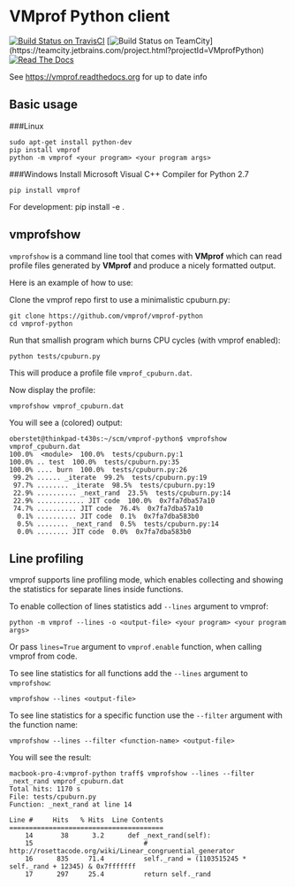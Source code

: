 # VMprof Python client

[![Build Status on TravisCI](https://travis-ci.org/vmprof/vmprof-python.svg?branch=master)](https://travis-ci.org/vmprof/vmprof-python)
[![Build Status on TeamCity](https://teamcity.jetbrains.com/app/rest/builds/buildType:(id:VMprofPython_TestsPy27Win)/statusIcon)](https://teamcity.jetbrains.com/project.html?projectId=VMprofPython)
[![Read The Docs](https://readthedocs.org/projects/vmprof/badge/?version=latest)](https://vmprof.readthedocs.org/en/latest/)


See https://vmprof.readthedocs.org for up to date info

## Basic usage

###Linux
```console
sudo apt-get install python-dev
pip install vmprof
python -m vmprof <your program> <your program args>
```

###Windows
Install Microsoft Visual C++ Compiler for Python 2.7
	
	pip install vmprof

For development:
	pip install -e .

## vmprofshow

`vmprofshow` is a command line tool that comes with **VMprof** which can read profile files generated by **VMprof** and produce a nicely formatted output.

Here is an example of how to use:

Clone the vmprof repo first to use a minimalistic cpuburn.py:

```console
git clone https://github.com/vmprof/vmprof-python
cd vmprof-python
```

Run that smallish program which burns CPU cycles (with vmprof enabled):

```console
python tests/cpuburn.py
```

This will produce a profile file `vmprof_cpuburn.dat`.

Now display the profile:

```console
vmprofshow vmprof_cpuburn.dat
```

You will see a (colored) output:

```console
oberstet@thinkpad-t430s:~/scm/vmprof-python$ vmprofshow vmprof_cpuburn.dat
100.0%  <module>  100.0%  tests/cpuburn.py:1
100.0% .. test  100.0%  tests/cpuburn.py:35
100.0% .... burn  100.0%  tests/cpuburn.py:26
 99.2% ...... _iterate  99.2%  tests/cpuburn.py:19
 97.7% ........ _iterate  98.5%  tests/cpuburn.py:19
 22.9% .......... _next_rand  23.5%  tests/cpuburn.py:14
 22.9% ............ JIT code  100.0%  0x7fa7dba57a10
 74.7% .......... JIT code  76.4%  0x7fa7dba57a10
  0.1% .......... JIT code  0.1%  0x7fa7dba583b0
  0.5% ........ _next_rand  0.5%  tests/cpuburn.py:14
  0.0% ........ JIT code  0.0%  0x7fa7dba583b0
```


## Line profiling

vmprof supports line profiling mode, which enables collecting and showing the statistics for separate lines
inside functions.

To enable collection of lines statistics add `--lines` argument to vmprof:

```console
python -m vmprof --lines -o <output-file> <your program> <your program args>
```

Or pass `lines=True` argument to `vmprof.enable` function, when calling vmprof from code.

To see line statistics for all functions add the `--lines` argument to `vmprofshow`:
```console
vmprofshow --lines <output-file>
```

To see line statistics for a specific function use the `--filter` argument with the function name:
```console
vmprofshow --lines --filter <function-name> <output-file>
```

You will see the result:
```console
macbook-pro-4:vmprof-python traff$ vmprofshow --lines --filter _next_rand vmprof_cpuburn.dat
Total hits: 1170 s
File: tests/cpuburn.py
Function: _next_rand at line 14

Line #     Hits   % Hits  Line Contents
=======================================
    14       38      3.2      def _next_rand(self):
    15                            # http://rosettacode.org/wiki/Linear_congruential_generator
    16      835     71.4          self._rand = (1103515245 * self._rand + 12345) & 0x7fffffff
    17      297     25.4          return self._rand
```

